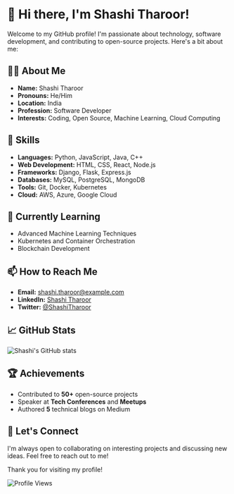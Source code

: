 # 👋 Hi there, I'm Shashi Tharoor!

Welcome to my GitHub profile! I'm passionate about technology, software development, and contributing to open-source projects. Here's a bit about me:

## 🧑‍💻 About Me

- **Name:** Shashi Tharoor
- **Pronouns:** He/Him
- **Location:** India
- **Profession:** Software Developer
- **Interests:** Coding, Open Source, Machine Learning, Cloud Computing

## 🚀 Skills
- **Languages:** Python, JavaScript, Java, C++
- **Web Development:** HTML, CSS, React, Node.js
- **Frameworks:** Django, Flask, Express.js
- **Databases:** MySQL, PostgreSQL, MongoDB
- **Tools:** Git, Docker, Kubernetes
- **Cloud:** AWS, Azure, Google Cloud

## 🌱 Currently Learning
- Advanced Machine Learning Techniques
- Kubernetes and Container Orchestration
- Blockchain Development

## 📫 How to Reach Me
- **Email:** [shashi.tharoor@example.com](mailto:shashi.tharoor@example.com)
- **LinkedIn:** [Shashi Tharoor](https://www.linkedin.com/in/shashitharoor/)
- **Twitter:** [@ShashiTharoor](https://twitter.com/ShashiTharoor)

## 📈 GitHub Stats
![Shashi's GitHub stats](https://github-readme-stats.vercel.app/api?username=ShashiTharoor&show_icons=true&theme=radical)

## 🏆 Achievements
- Contributed to **50+** open-source projects
- Speaker at **Tech Conferences** and **Meetups**
- Authored **5** technical blogs on Medium

## 💬 Let's Connect
I'm always open to collaborating on interesting projects and discussing new ideas. Feel free to reach out to me!

Thank you for visiting my profile!

![Profile Views](https://komarev.com/ghpvc/?username=ShashiTharoor&color=blue)
